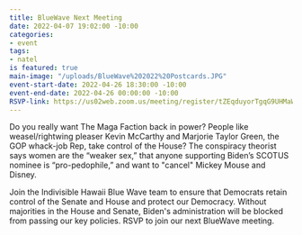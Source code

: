 ```yaml
---
title: BlueWave Next Meeting
date: 2022-04-07 19:02:00 -10:00
categories:
- event
tags:
- natel
is featured: true
main-image: "/uploads/BlueWave%202022%20Postcards.JPG"
event-start-date: 2022-04-26 18:30:00 -10:00
event-end-date: 2022-04-26 00:00:00 -10:00
RSVP-link: https://us02web.zoom.us/meeting/register/tZEqduyorTgqG9UHMaW1lg6C9C7EP-FVTkym
---
```


Do you really want The Maga Faction back in power?  People like weasel/rightwing pleaser Kevin McCarthy and Marjorie Taylor Green, the GOP whack-job Rep, take control of the House? The conspiracy theorist says women are the “weaker sex,” that anyone supporting Biden’s SCOTUS nominee is “pro-pedophile,” and want to "cancel" Mickey Mouse and Disney. 

Join the Indivisible Hawaii Blue Wave team to ensure that Democrats retain control of the Senate and House and protect our Democracy. Without majorities in the House and Senate, Biden's administration will be blocked from passing our key policies.   RSVP to join our next BlueWave meeting.  
